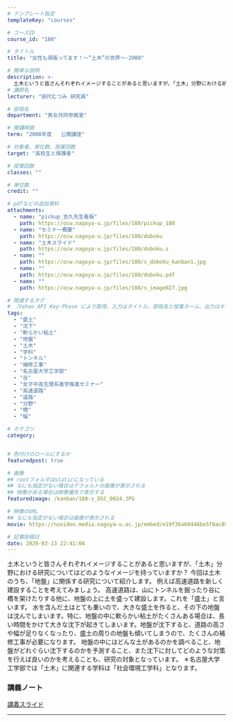 ```yaml
---
# テンプレート指定
templateKey: "courses"

# コースID
course_id: "180"

# タイトル
title: "女性も頑張ってます！〜“土木”の世界〜-2008"

# 簡単な説明
description: >-
  土木というと皆さんそれぞれイメージすることがあると思いますが、「土木」分野における研究についてはどのようなイメージを持っていますか？ 　今回は土木のうち、「地盤」に関係する研究について紹介します。 　例えば高速道路を新しく建設することを考えてみましょう。  　高速道路は、山にトンネルを掘ったり谷に橋を架けたりする他に、地盤の上に土を盛って建設します。これを「盛土」と言います。  　水 ....
# 講師名
lecturer: "田代むつみ 研究員"

# 部局名
department: "男女共同参画室"

# 開講時限
term: "2008年度	公開講座"

# 対象者、単位数、授業回数
target: "高校生と保護者"

# 授業回数
classes: ""

# 単位数
credit: ""

# pdfなどの追加資料
attachments:
  - name: "pickup_吉久先生看板" 
    path: https://ocw.nagoya-u.jp/files/180/pickup_180
  - name: "セミナー概要" 
    path: https://ocw.nagoya-u.jp/files/180/doboku
  - name: "土木スライド" 
    path: https://ocw.nagoya-u.jp/files/180/doboku.s
  - name: "" 
    path: https://ocw.nagoya-u.jp/files/180/s_doboku_kanban1.jpg
  - name: "" 
    path: https://ocw.nagoya-u.jp/files/180/doboku.pdf
  - name: "" 
    path: https://ocw.nagoya-u.jp/files/180/s_image027.jpg

# 関連するタグ
# （Yahoo API Key-Phase により取得。入力はタイトル、部局名と授業ホーム、出力はキーフレーズ（tags））
tags:
  - "盛土"
  - "沈下"
  - "軟らかい粘土"
  - "地盤"
  - "土木"
  - "学科"
  - "トンネル"
  - "補修工事"
  - "名古屋大学工学部"
  - "谷"
  - "女子中高生理系進学推進セミナー"
  - "高速道路"
  - "道路"
  - "分野"
  - "橋"
  - "幅"

# カテゴリ
category:


# 色付けのロールにするか
featuredpost: true

# 画像
## rootフォルダはstaticになっている
## なにも指定がない場合はデフォルトの画像が表示される
## 映像がある場合は映像優先で表示する
featuredimage: /kanban/180-s_DSC_0024.JPG

# 映像のURL
## なにも指定がない場合は画像が表示される
movie: https://nuvideo.media.nagoya-u.ac.jp/embed/e19f36a60446be5f8ac89c98c3c7b71c1b16ba25

# 記事投稿日
date: 2020-03-13 22:41:04
---
```


土木というと皆さんそれぞれイメージすることがあると思いますが、「土木」分野における研究についてはどのようなイメージを持っていますか？  今回は土木のうち、「地盤」に関係する研究について紹介します。  例えば高速道路を新しく建設することを考えてみましょう。  高速道路は、山にトンネルを掘ったり谷に橋を架けたりする他に、地盤の上に土を盛って建設します。これを「盛土」と言います。  水を含んだ土はとても重いので、大きな盛土を作ると、その下の地盤は沈んでしまいます。特に、地盤の中に軟らかい粘土がたくさんある場合は、長い時間をかけて大きな沈下が起きてしまいます。地盤が沈下すると、道路の高さや幅が足りなくなったり、盛土の周りの地盤も傾いてしまうので、たくさんの補修工事が必要になります。  地盤の中にはどんな土があるのかを調べること、地盤がどれぐらい沈下するのかを予測すること、また沈下に対してどのような対策を行えば良いのかを考えることも、研究の対象となっています。 ＊名古屋大学工学部では「土木」に関連する学科は「社会環境工学科」となります。














### 講義ノート

[講義スライド](https://ocw.nagoya-u.jp/files/180/doboku.pdf) 









-----